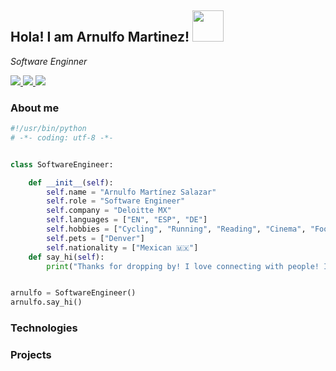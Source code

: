 <h2> Hola! I am Arnulfo Martinez! <img src="https://media.giphy.com/media/l2erv0ChOR3dVK5DNu/giphy.gif" width="50"></h2>
<p><em>Software Enginner</em></p>
<p>
  <a href= "https://www.linkedin.com/in/amartinez87">
    <img src="https://img.icons8.com/material-outlined/30/689d6a/linkedin.png"/>
  </a>
  <a href= "https://www.ams.dev">
    <img src="https://img.icons8.com/material-outlined/30/689d6a/geography.png"/>
  </a>
  <a href="mailto:a.martinez0304@gmail.com">
    <img src="https://img.icons8.com/ios-glyphs/30/689d6a/physics.png"/>
  </a>
</p>

### About me
```python
#!/usr/bin/python
# -*- coding: utf-8 -*-


class SoftwareEngineer:

    def __init__(self):
        self.name = "Arnulfo Martínez Salazar"
        self.role = "Software Engineer"
        self.company = "Deloitte MX"
        self.languages = ["EN", "ESP", "DE"]
        self.hobbies = ["Cycling", "Running", "Reading", "Cinema", "Football"]
        self.pets = ["Denver"]
        self.nationality = ["Mexican 🇲🇽"]
    def say_hi(self):
        print("Thanks for dropping by! I love connecting with people! If you wanna say hi, give me a shout! Adios!")


arnulfo = SoftwareEngineer()
arnulfo.say_hi()
```

### Technologies

### Projects



